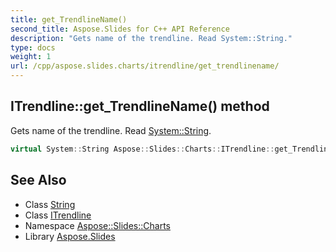 ```yaml
---
title: get_TrendlineName()
second_title: Aspose.Slides for C++ API Reference
description: "Gets name of the trendline. Read System::String."
type: docs
weight: 1
url: /cpp/aspose.slides.charts/itrendline/get_trendlinename/
---
```

## ITrendline::get_TrendlineName() method


Gets name of the trendline. Read [System::String](../../../system/string/).

```cpp
virtual System::String Aspose::Slides::Charts::ITrendline::get_TrendlineName()=0
```

## See Also

* Class [String](../../system/string/)
* Class [ITrendline](./)
* Namespace [Aspose::Slides::Charts](../)
* Library [Aspose.Slides](../../)